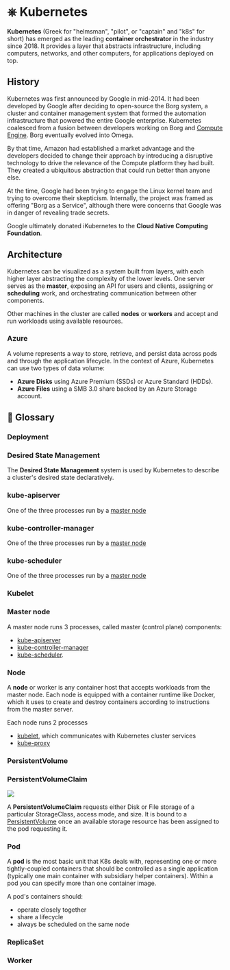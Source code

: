 #  ⎈&#xfe0f; Kubernetes

**Kubernetes** (Greek for "helmsman", "pilot", or "captain" and "k8s" for short) has emerged as the leading **container orchestrator** in the industry since 2018. It provides a layer that abstracts infrastructure, including computers, networks, and other computers, for applications deployed on top.

## History

Kubernetes was first announced by Google in mid-2014. 
It had been developed by Google after deciding to open-source the Borg system, a cluster and container management system that formed the automation infrastructure that powered the entire Google enterprise.
Kubernetes coalesced from a fusion between developers working on Borg and [Compute Engine](/Cloud#compute-engine). Borg eventually evolved into Omega.

By that time, Amazon had established a market advantage and the developers decided to change their approach by introducing a disruptive technology to drive the relevance of the Compute platform they had built. 
They created a ubiquitous abstraction that could run better than anyone else.

At the time, Google had been trying to engage the Linux kernel team and trying to overcome their skepticism. 
Internally, the project was framed as offering "Borg as a Service", although there were concerns that Google was in danger of revealing trade secrets.

Google ultimately donated iKubernetes to the **Cloud Native Computing Foundation**.


## Architecture


Kubernetes can be visualized as a system built from layers, with each higher layer abstracting the complexity of the lower levels.
One server serves as the **master**, exposing an API for users and clients, assigning or **scheduling** work, and orchestrating communication between other components. 

Other machines in the cluster are called **nodes** or **workers** and accept and run workloads using available resources. 



### Azure

A volume represents a way to store, retrieve, and persist data across pods and through the application lifecycle. In the context of Azure, Kubernetes can use two types of data volume:

- **Azure Disks** using Azure Premium (SSDs) or Azure Standard (HDDs).
- **Azure Files** using a SMB 3.0 share backed by an Azure Storage account.



## 📘 Glossary

### Deployment

### Desired State Management

The **Desired State Management** system is used by Kubernetes to describe a cluster's desired state declaratively.

### kube-apiserver

One of the three processes run by a [master node](#master-node)

### kube-controller-manager

One of the three processes run by a [master node](#master-node)

### kube-scheduler

One of the three processes run by a [master node](#master-node)

### Kubelet

### Master node

A master node runs 3 processes, called master (control plane) components: 

- [kube-apiserver](#kube-apiserver)
- [kube-controller-manager](#kube-controller-manager)
- [kube-scheduler](#kube-scheduler).

### Node

A **node** or worker is any container host that accepts workloads from the master node. 
Each node is equipped with a container runtime like Docker, which it uses to create and destroy containers according to instructions from the master server.

Each node runs 2 processes

- [kubelet](#kubelet), which communicates with Kubernetes cluster services
- [kube-proxy](#kube-proxy)

### PersistentVolume

### PersistentVolumeClaim

![](/img/persistent-volume-claims.png)

A **PersistentVolumeClaim** requests either Disk or File storage of a particular StorageClass, access mode, and size. It is bound to a [PersistentVolume](#persistenvolume) once an available storage resource has been assigned to the pod requesting it.

### Pod

A **pod** is the most basic unit that K8s deals with, representing one or more tightly-coupled containers that should be controlled as a single application (typically one main container with subsidiary helper containers). 
Within a pod you can specify more than one container image.

A pod's containers should:

- operate closely together
- share a lifecycle
- always be scheduled on the same node

### ReplicaSet

### Worker
